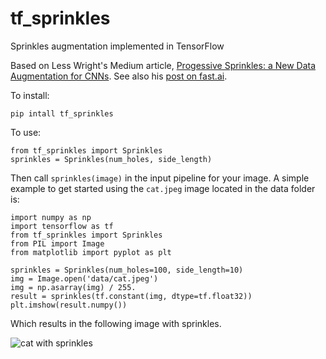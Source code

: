# tf_sprinkles
Sprinkles augmentation implemented in TensorFlow

Based on Less Wright's Medium article, [Progessive Sprinkles: a New Data Augmentation for CNNs][0]. See also his [post on fast.ai][1].

To install:

    pip intall tf_sprinkles

To use:

    from tf_sprinkles import Sprinkles
    sprinkles = Sprinkles(num_holes, side_length)
  
Then call `sprinkles(image)` in the input pipeline for your image. A simple
example to get started using the `cat.jpeg` image located in the data folder
is:

    import numpy as np
    import tensorflow as tf
    from tf_sprinkles import Sprinkles
    from PIL import Image
    from matplotlib import pyplot as plt

    sprinkles = Sprinkles(num_holes=100, side_length=10)
    img = Image.open('data/cat.jpeg')
    img = np.asarray(img) / 255.
    result = sprinkles(tf.constant(img, dtype=tf.float32))
    plt.imshow(result.numpy())

Which results in the following image with sprinkles.

![cat with sprinkles][2]

[0]: https://medium.com/@lessw/progressive-sprinkles-a-new-data-augmentation-for-cnns-and-helps-achieve-new-98-nih-malaria-6056965f671a
[1]: https://forums.fast.ai/t/progressive-sprinkles-cutout-variation-my-new-data-augmentation-98-on-nih-malaria-dataset/50454
[2]: data/cat_sprinkled.jpeg

